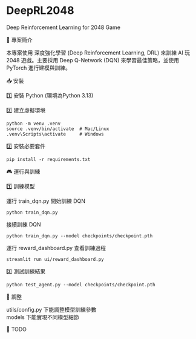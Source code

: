 # DeepRL2048

Deep Reinforcement Learning for 2048 Game

📌 專案簡介

本專案使用 深度強化學習 (Deep Reinforcement Learning, DRL) 來訓練 AI 玩 2048 遊戲。主要採用 Deep Q-Network (DQN) 來學習最佳策略，並使用 PyTorch 進行建模與訓練。

📥 安裝

1️⃣ 安裝 Python (環境為Python 3.13)

2️⃣ 建立虛擬環境

```bach
python -m venv .venv
source .venv/bin/activate  # Mac/Linux
.venv\Scripts\activate     # Windows 
```

3️⃣ 安裝必要套件

```bach
pip install -r requirements.txt
```

🎮 運行與訓練

1️⃣ 訓練模型

運行 train_dqn.py 開始訓練 DQN

```bach
python train_dqn.py
```

接續訓練 DQN

```bach
python train_dqn.py --model checkpoints/checkpoint.pth
```

運行 reward_dashboard.py 查看訓練過程

```bach
streamlit run ui/reward_dashboard.py
```

2️⃣ 測試訓練結果

```bach
python test_agent.py --model checkpoints/checkpoint.pth
```

📝 調整

utils/config.py 下能調整模型訓練參數  
models 下能實現不同模型細節

📝 TODO
